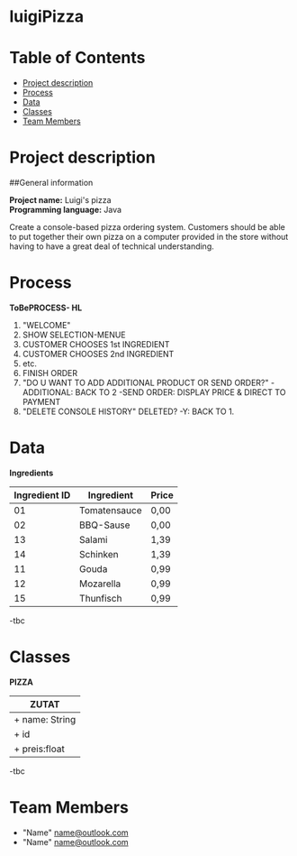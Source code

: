 # luigiPizza
# Table of Contents
* [Project description](#project-description)
* [Process](#process)
* [Data](#data)
* [Classes](#classes)
* [Team Members](#team-members)

# <a name="project-description"></a>Project description

##General information<br>

**Project name:**          Luigi's pizza <br>
**Programming language:**  Java

Create a console-based pizza ordering system.
Customers should be able to put together their own pizza on a computer provided in the store without having to have a great deal of technical understanding.

# <a name="process"></a>Process
**ToBePROCESS- HL**<br>

1. "WELCOME"  
2. SHOW SELECTION-MENUE
3. CUSTOMER CHOOSES 1st INGREDIENT
4. CUSTOMER CHOOSES 2nd INGREDIENT 
5. etc.
6. FINISH ORDER
7. "DO U WANT TO ADD ADDITIONAL PRODUCT OR SEND ORDER?"
    -ADDITIONAL: BACK TO 2
    -SEND ORDER: DISPLAY PRICE & DIRECT TO PAYMENT
 8. "DELETE CONSOLE HISTORY"
     DELETED? 
     -Y: BACK TO 1.
     
# <a name="data"></a>Data

**Ingredients**

| Ingredient ID   | Ingredient      | Price| 
| --------------- | --------------- | -----| 
| 01              | Tomatensauce    | 0,00 |
| 02              | BBQ-Sause       | 0,00 |  
| 13              | Salami          | 1,39 |
| 14              | Schinken        | 1,39 |
| 11              | Gouda           | 0,99 |
| 12              | Mozarella       | 0,99 |
| 15              | Thunfisch       | 0,99 |

-tbc

# <a name="classes"></a>Classes
**PIZZA**

| ZUTAT | 
| --------------- | 
| + name: String  | 
| + id            |  
| + preis:float   | 

-tbc

# <a name="team-members"></a>Team Members
* "Name" <name@outlook.com>
* "Name" <name@outlook.com>
